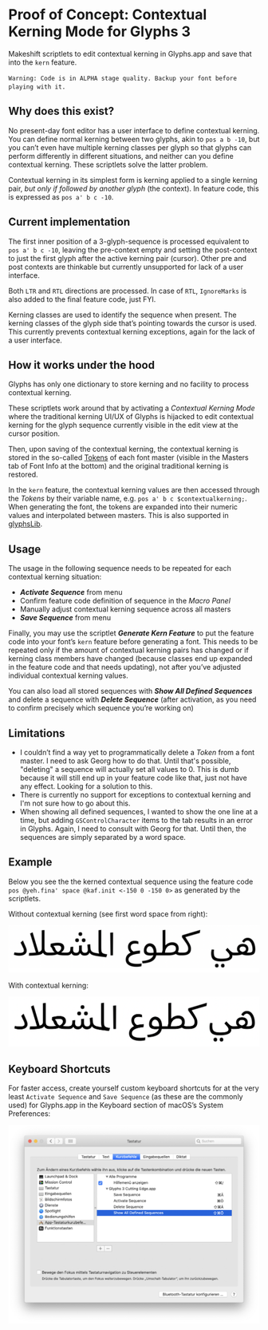 # Proof of Concept: Contextual Kerning Mode for Glyphs 3

Makeshift scriptlets to edit contextual kerning in Glyphs.app and save that into the `kern` feature.

`Warning: Code is in ALPHA stage quality. Backup your font before playing with it.`

## Why does this exist?

No present-day font editor has a user interface to define contextual kerning. You can define normal kerning between two glyphs, akin to `pos a b -10`, but you can’t even have multiple kerning classes per glyph so that glyphs can perform differently in different situations, and neither can you define contextual kerning. These scriptlets solve the latter problem.

Contextual kerning in its simplest form is kerning applied to a single kerning pair, *but only if followed by another glyph* (the context).
In feature code, this is expressed as `pos a' b c -10`.

## Current implementation

The first inner position of a 3-glyph-sequence is processed equivalent to `pos a' b c -10`, leaving the pre-context empty and setting the post-context to just the first glyph after the active kerning pair (cursor). Other pre and post contexts are thinkable but currently unsupported for lack of a user interface.

Both `LTR` and `RTL` directions are processed. In case of `RTL`, `IgnoreMarks` is also added to the final feature code, just FYI.

Kerning classes are used to identify the sequence when present. The kerning classes of the glyph side that’s pointing towards the cursor is used. This currently prevents contextual kerning exceptions, again for the lack of a user interface.

## How it works under the hood

Glyphs has only one dictionary to store kerning and no facility to process contextual kerning. 

These scriptlets work around that by activating a _Contextual Kerning Mode_ where the traditional kerning UI/UX of Glyphs is hijacked to edit contextual kerning for the glyph sequence currently visible in the edit view at the cursor position. 

Then, upon saving of the contextual kerning, the contextual kerning is stored in the so-called [Tokens](https://glyphsapp.com/learn/tokens) of each font master (visible in the Masters tab of Font Info at the bottom) and the original traditional kerning is restored.

In the `kern` feature, the contextual kerning values are then accessed through the _Tokens_ by their variable name, e.g. `pos a' b c $contextualkerning;`. When generating the font, the tokens are expanded into their numeric values and interpolated between masters. This is also supported in [glyphsLib](https://github.com/googlefonts/glyphsLib).

## Usage

The usage in the following sequence needs to be repeated for each contextual kerning situation:

* ___Activate Sequence___ from menu
* Confirm feature code definition of sequence in the _Macro Panel_
* Manually adjust contextual kerning sequence across all masters
* ___Save Sequence___ from menu

Finally, you may use the scriptlet ___Generate Kern Feature___ to put the feature code into your font’s `kern` feature before generating a font. This needs to be repeated only if the amount of contextual kerning pairs has changed or if kerning class members have changed (because classes end up expanded in the feature code and that needs updating), not after you’ve adjusted individual contextual kerning values.

You can also load all stored sequences with ___Show All Defined Sequences___ and delete a sequence with ___Delete Sequence___ (after activation, as you need to confirm precisely which sequence you’re working on)

## Limitations

* I couldn’t find a way yet to programmatically delete a _Token_ from a font master. I need to ask Georg how to do that. Until that's possible, "deleting" a sequence will actually set all values to 0. This is dumb because it will still end up in your feature code like that, just not have any effect. Looking for a solution to this.
* There is currently no support for exceptions to contextual kerning and I'm not sure how to go about this.
* When showing all defined sequences, I wanted to show the one line at a time, but adding `GSControlCharacter` items to the tab results in an error in Glyphs. Again, I need to consult with Georg for that. Until then, the sequences are simply separated by a word space.

## Example

Below you see the the kerned contextual sequence using the feature code `pos @yeh.fina' space @kaf.init <-150 0 -150 0>` as generated by the scriptlets.

Without contextual kerning (see first word space from right):

![](without.png)

With contextual kerning:

![](with.png)



## Keyboard Shortcuts

For faster access, create yourself custom keyboard shortcuts for at the very least `Activate Sequence` and `Save Sequence` (as these are the commonly used) for Glyphs.app in the Keyboard section of macOS’s System Preferences:

![](systempreferences.png)
